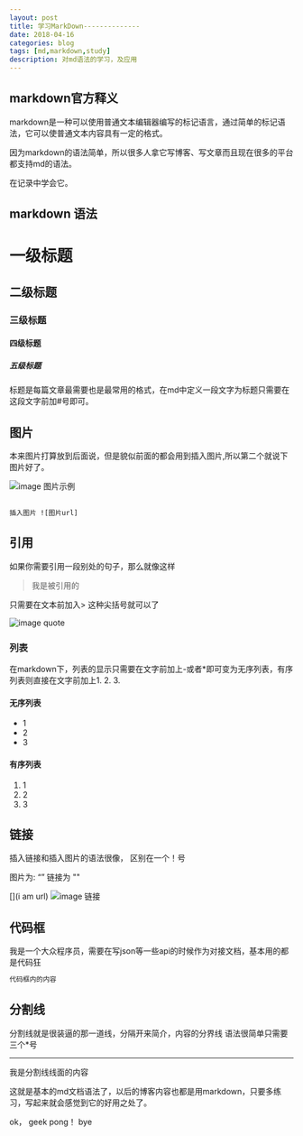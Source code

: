 ```yaml
---
layout: post
title: 学习MarkDown--------------
date: 2018-04-16
categories: blog
tags: [md,markdown,study]
description: 对md语法的学习，及应用
---
```

## markdown官方释义
markdown是一种可以使用普通文本编辑器编写的标记语言，通过简单的标记语法，它可以使普通文本内容具有一定的格式。

因为markdown的语法简单，所以很多人拿它写博客、写文章而且现在很多的平台都支持md的语法。

在记录中学会它。

## markdown 语法

# 一级标题
## 二级标题
### 三级标题
#### 四级标题 
##### 五级标题

标题是每篇文章最需要也是最常用的格式，在md中定义一段文字为标题只需要在这段文字前加#号即可。

## 图片

本来图片打算放到后面说，但是貌似前面的都会用到插入图片,所以第二个就说下图片好了。


![image 图片示例](https://raw.githubusercontent.com/gaoy13800/gaoy13800.GitHub.io/master/_mdimg/20180416_1.png)
```

插入图片 ![图片url]

```

## 引用

如果你需要引用一段别处的句子，那么就像这样
> 我是被引用的

只需要在文本前加入> 这种尖括号就可以了

![image quote](https://raw.githubusercontent.com/gaoy13800/gaoy13800.GitHub.io/master/_mdimg/20180416_2.png)

### 列表

在markdown下，列表的显示只需要在文字前加上-或者*即可变为无序列表，有序列表则直接在文字前加上1. 2. 3.
#### 无序列表
* 1
* 2
* 3

#### 有序列表

1. 1
2. 2
3. 3

## 链接
插入链接和插入图片的语法很像， 区别在一个！号

图片为: “![]()” 链接为 "[]()"

[](i am url)
![image 链接](https://raw.githubusercontent.com/gaoy13800/gaoy13800.GitHub.io/master/_mdimg/20180416_3.png)

## 代码框

我是一个大众程序员，需要在写json等一些api的时候作为对接文档，基本用的都是代码狂

```sql
代码框内的内容

```

## 分割线

分割线就是很装逼的那一道线，分隔开来简介，内容的分界线
语法很简单只需要 三个*号

***
我是分割线线面的内容


这就是基本的md文档语法了，以后的博客内容也都是用markdown，只要多练习，写起来就会感觉到它的好用之处了。

ok， geek pong！ bye